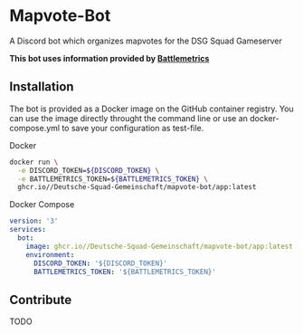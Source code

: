 # Mapvote-Bot
A Discord bot which organizes mapvotes for the DSG Squad Gameserver

**This bot uses information provided by [Battlemetrics](https://battlemetrics.com)**

## Installation

The bot is provided as a Docker image on the GitHub container registry. You can use the image directly throught the command line or use an docker-compose.yml to save your configuration as test-file.

Docker
```bash
docker run \
  -e DISCORD_TOKEN=${DISCORD_TOKEN} \
  -e BATTLEMETRICS_TOKEN=${BATTLEMETRICS_TOKEN} \
  ghcr.io//Deutsche-Squad-Gemeinschaft/mapvote-bot/app:latest 
```

Docker Compose
```yml
version: '3'
services:
  bot:
    image: ghcr.io//Deutsche-Squad-Gemeinschaft/mapvote-bot/app:latest
    environment:
      DISCORD_TOKEN: '${DISCORD_TOKEN}'
      BATTLEMETRICS_TOKEN: '${BATTLEMETRICS_TOKEN}'
```

## Contribute
TODO
